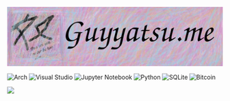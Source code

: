 [![Header](https://raw.githubusercontent.com/guyyatsu/guyyatsu/main/banner.png "Header")](https://guyyatsu.me)


![Arch](https://img.shields.io/badge/Arch%20Linux-1793D1?logo=arch-linux&logoColor=fff&style=for-the-badge)
![Visual Studio](https://img.shields.io/badge/Visual%20Studio-5C2D91.svg?style=for-the-badge&logo=visual-studio&logoColor=white)
![Jupyter Notebook](https://img.shields.io/badge/jupyter-%23FA0F00.svg?style=for-the-badge&logo=jupyter&logoColor=white)
![Python](https://img.shields.io/badge/python-3670A0?style=for-the-badge&logo=python&logoColor=ffdd54)
![SQLite](https://img.shields.io/badge/sqlite-%2307405e.svg?style=for-the-badge&logo=sqlite&logoColor=white)
![Bitcoin](https://img.shields.io/badge/Bitcoin-000?style=for-the-badge&logo=bitcoin&logoColor=white)  

<a href="guyyatsu.me">
<img src="https://img.shields.io/website?down_color=red&down_message=offline&style=for-the-badge&up_color=blue&up_message=online&url=https%3A%2F%2Fguyyatsu.me">
</a>

<!--
<a href="https://github.com/kittinan/spotify-github-profile">
  <img align="float left" src="https://spotify-github-profile.vercel.app/api/view?uid=31aibco3qmsm2nqo4nalcfs2r75m&cover_image=true&theme=default">
</a>

<div>
  <h3>Skills</h3>
  <ul>
    <li>Python3</li>
    <li>Git</li>
    <li>Structured Query Language</li>
  </ul>
  <h3>Projects</h3>
  <ul>
    <li>Lab-93</li>
    <li>Eastern-Mysticism</li>
</div>
-->
